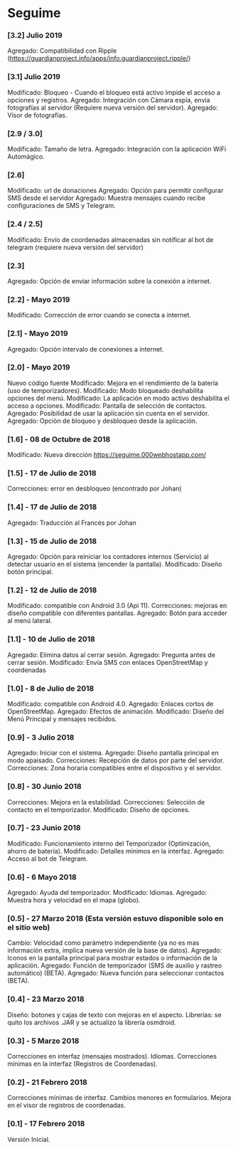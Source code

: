 # Seguime 

### [3.2] Julio 2019
Agregado: Compatibilidad con Ripple (https://guardianproject.info/apps/info.guardianproject.ripple/)

### [3.1] Julio 2019
Modificado: Bloqueo - Cuando el bloqueo está activo impide el acceso a opciones y registros.
Agregado: Integración con Cámara espía, envía fotografías al servidor (Requiere nueva versión del servidor).
Agregado: Visor de fotografías.

### [2.9 / 3.0] 
Modificado: Tamaño de letra.
Agregado: Integración con la aplicación WiFi Automágico.

### [2.6]
Modificado: url de donaciones
Agregado: Opción para permitir configurar SMS desde el servidor
Agregado: Muestra mensajes cuando recibe configuraciones de SMS y Telegram.

### [2.4 / 2.5]
Modificado: Envío de coordenadas almacenadas sin notificar al bot de telegram (requiere nueva versión del servidor)

### [2.3]
Agregado: Opción de enviar información sobre la conexión a internet.

### [2.2] - Mayo 2019
Modificado: Corrección de error cuando se conecta a internet.

### [2.1] - Mayo 2019
Agregado: Opción intervalo de conexiones a internet.

### [2.0] - Mayo 2019
Nuevo código fuente
Modificado: Mejora en el rendimiento de la batería (uso de temporizadores).
Modificado: Modo bloqueado deshabilita opciones del menú.
Modificado: La aplicación en modo activo deshabilita el acceso a opciones.
Modificado: Pantalla de selección de contactos.
Agregado: Posibilidad de usar la aplicación sin cuenta en el servidor.
Agregado: Opción de bloqueo y desbloqueo desde la aplicación.


### [1.6] - 08 de Octubre de 2018
Modificado: Nueva dirección https://seguime.000webhostapp.com/

### [1.5] - 17 de Julio de 2018
Correcciones: error en desbloqueo (encontrado por Johan)

### [1.4] - 17 de Julio de 2018
Agregado: Traducción al Francés por Johan

### [1.3] - 15 de Julio de 2018
Agregado: Opción para reiniciar los contadores internos (Servicio) al detectar usuario en el sistema (encender la pantalla).
Modificado: Diseño botón principal.

### [1.2] - 12 de Julio de 2018
Modificado: compatible con Android 3.0 (Api 11).
Correcciones: mejoras en diseño compatible con diferentes pantallas.
Agregado: Botón para acceder al menú lateral.

### [1.1] - 10 de Julio de 2018
Agregado: Elimina datos al cerrar sesión.
Agregado: Pregunta antes de cerrar sesión.
Modificado: Envía SMS con enlaces OpenStreetMap y coordenadas 

### [1.0] - 8 de Julio de 2018
Modificado: compatible con Android 4.0.
Agregado: Enlaces cortos de OpenStreetMap.
Agregado: Efectos de animación.
Modificado: Diseño del Menú Principal y mensajes recibidos.

### [0.9] - 3 Julio 2018
Agregado: Iniciar con el sistema.
Agregado: Diseño pantalla principal en modo apaisado.
Correcciones: Recepción de datos por parte del servidor.
Correcciones: Zona horaria compatibles entre el dispositivo y el servidor. 

### [0.8] - 30 Junio 2018
Correcciones: Mejora en la estabilidad.
Correcciones: Selección de contacto en el temporizador.
Modificado: Diseño de opciones.

### [0.7] - 23 Junio 2018
Modificado: Funcionamiento interno del Temporizador (Optimización, ahorro de batería).
Modificado: Detalles mínimos en la interfaz.
Agregado: Acceso al bot de Telegram.

### [0.6] - 6 Mayo 2018
Agregado: Ayuda del temporizador.
Modificado: Idiomas.
Agregado: Muestra hora y velocidad en el mapa (globo).

### [0.5] - 27 Marzo 2018 (Esta versión estuvo disponible solo en el sitio web)
Cambio: Velocidad como parámetro independiente (ya no es mas información extra, implica nueva versión de la base de datos).
Agregado: Iconos en la pantalla principal para mostrar estados o información de la aplicación.
Agregado: Función de temporizador (SMS de auxilio y rastreo automático) (BETA).
Agregado: Nueva función para seleccionar contactos (BETA).

### [0.4] - 23 Marzo 2018
Diseño: botones y cajas de texto con mejoras en el aspecto.
Librerías: se quito los archivos .JAR y se actualizo la librería osmdroid.

### [0.3] - 5 Marzo 2018
Correcciones en interfaz (mensajes mostrados).
Idiomas.
Correcciones mínimas en la interfaz (Registros de Coordenadas).

### [0.2] - 21 Febrero 2018
Correcciones mínimas de interfaz.
Cambios menores en formularios.
Mejora en el visor de registros de coordenadas.

### [0.1] - 17 Febrero 2018
Versión Inicial.
